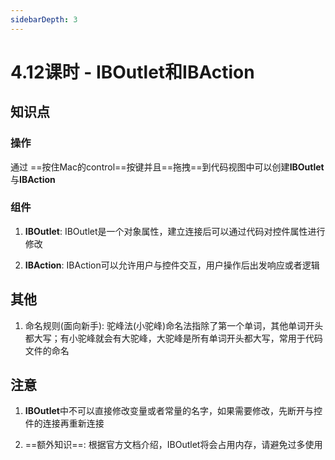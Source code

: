 ```yaml
---
sidebarDepth: 3
---
```


# 4.12课时 - IBOutlet和IBAction

## 知识点
### 操作
通过 ==按住Mac的control==按键并且==拖拽==到代码视图中可以创建**IBOutlet**与**IBAction**

### 组件
1. **IBOutlet**: IBOutlet是一个对象属性，建立连接后可以通过代码对控件属性进行修改

2. **IBAction**: IBAction可以允许用户与控件交互，用户操作后出发响应或者逻辑

## 其他
1. 命名规则(面向新手): 驼峰法(小驼峰)命名法指除了第一个单词，其他单词开头都大写；有小驼峰就会有大驼峰，大驼峰是所有单词开头都大写，常用于代码文件的命名

## 注意
1. **IBOutlet**中不可以直接修改变量或者常量的名字，如果需要修改，先断开与控件的连接再重新连接

2. ==额外知识==: 根据官方文档介绍，IBOutlet将会占用内存，请避免过多使用